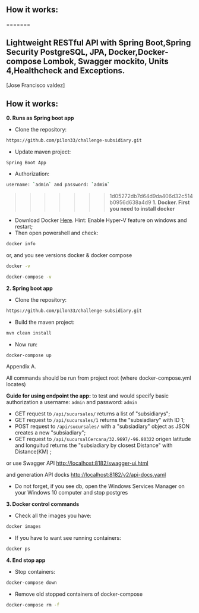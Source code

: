 
## How it works:
=======
## Lightweight RESTful  API with Spring Boot,Spring Security PostgreSQL, JPA, Docker,Docker-compose Lombok, Swagger mockito, Units 4,Healthcheck and Exceptions.

[Jose Francisco valdez]



## How it works:
**0. Runs as Spring boot app**
* Clone the repository:
```bash
https://github.com/pilon33/challenge-subsidiary.git
```
* Update maven project:
```Runs As 
Spring Boot App
```
* Authorization:
```bash
username: `admin` and password: `admin` 

```
>>>>>>> 1d05272db7d64d9da406d32c514b0956d638a4d9
**1. Docker. First you need to install docker**
* Download Docker [Here](https://docs.docker.com/docker-for-windows/install/). Hint: Enable Hyper-V feature on windows and restart;
* Then open powershell and check:
```bash
docker info
```
or, and you see versions docker & docker compose
```bash
docker -v
```
```bash
docker-compose -v
```
**2. Spring boot app**
* Clone the repository:
```bash
https://github.com/pilon33/challenge-subsidiary.git
```
* Build the maven project:
```bash
mvn clean install
```
* Now run:
```bash
docker-compose up
```

Appendix A.

All commands should be run from project root (where docker-compose.yml locates)

**Guide for using endpoint the app:**
to test and would specify basic authorization a username: `admin` and password: `admin` 

* GET request to `/api/sucursales/` returns a list of "subsidiarys";
* GET request to `/api/sucursales/1` returns the "subsiadiary" with ID 1;
* POST request to `/api/sucursales/` with a "subsiadiary" object as JSON creates a new "subsiadiary";
* GET request to `/api/sucursalCercana/32.9697/-96.80322` origen latitude and longuitud returns the "subsiadiary by closest Distance" with Distance(KM) ;

or use Swagger API [http://localhost:8182/swagger-ui.html](http://localhost:8182/swagger-ui.html)

and generation API docks [http://localhost:8182/v2/api-docs.yaml](http://localhost:8182/v2/api-docs.yaml)

* Do not forget, if you see db, open the Windows Services Manager on your Windows 10 computer and stop postgres

**3. Docker control commands**
* Check all the images you have:
```bash
docker images
```
* If you have to want see running containers:
```bash
docker ps
```
**4. End stop app**
*  Stop containers:
```bash
docker-compose down
```
* Remove old stopped containers of docker-compose
```bash
docker-compose rm -f
```





